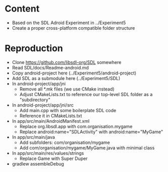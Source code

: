 # Content

- Based on the SDL Adroid Experiment in ../Experiment5
- Create a proper cross-platform compatible folder structure

# Reproduction

- Clone https://github.com/libsdl-org/SDL somewhere
- Read SDL/docs/Readme-android.md
- Copy android-project here (../Experiment5/android-project)
- Add SDL as a submodule here (../Experiment5/SDL)
- In android-project/app/jni
    - Remove all *.mk files (we use CMake instead)
    - Adjust CMakeLists.txt to reference our top-level SDL folder as a "subdirectory"
- In android-project/app/jni/src
    - Add main.cpp with some boilerplate SDL code
    - Reference it in CMakeLists.txt
- In app/src/main/AndroidManifest.xml
    - Replace org.libsdl.app with com.organisation.mygame
    - Replace android:name="SDLActivity" with android:name="MyGame"
- In app/src/main/java
    - Add subfolders: com/organisation/mygame
    - Add com/organisation/mygame/MyGame.java with minimal class
- In app/src/main/res/values/strings
    - Replace Game with Super Duper
- gradlew assembleDebug
